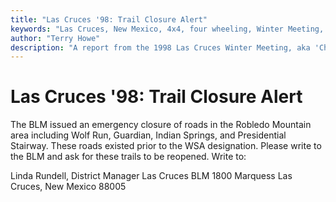 ```yaml
---
title: "Las Cruces '98: Trail Closure Alert"
keywords: "Las Cruces, New Mexico, 4x4, four wheeling, Winter Meeting, 1998, Chile Challenge, Guardian, Wolf Run, Gauntlet, Tabasco Twister, Amatista Ledges, Jeep, Toyota, Ford, Bronco, CJ, Wrangler, Kronos"
author: "Terry Howe"
description: "A report from the 1998 Las Cruces Winter Meeting, aka 'Chile Challenge'.  Trail reports from the Gauntlet, Amatista Ledges, and Tabasco Twister (aka Kronos)."
---
```

# Las Cruces '98: Trail Closure Alert

The BLM issued an emergency closure of roads in the Robledo Mountain area including Wolf Run, Guardian, Indian Springs, and Presidential Stairway. These roads existed prior to the WSA designation. Please write to the BLM and ask for these trails to be reopened. Write to:

Linda Rundell, District Manager
Las Cruces BLM
1800 Marquess
Las Cruces, New Mexico 88005